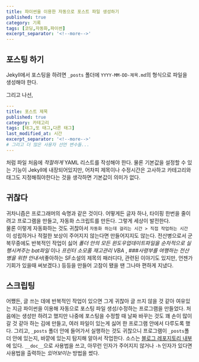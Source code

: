 ```yaml
---
title: 파이썬을 이용한 자동으로 포스트 파일 생성하기
published: true
category: 기록
tags: [코딩,자동화,파이썬]
excerpt_separator: '<!--more-->'
---
```

## 포스팅 하기

Jekyll에서 포스팅을 하려면 `_posts` 폴더에 `YYYY-MM-DD-제목.md`의 형식으로 파일을 생성해야 한다.
<!--more-->
 그리고 나선,

```yaml
---
title: 포스트 제목
published: true
category: 카테고리
tags: [태그,또 태그,다른 태그]
last_modified_at: 시간
excerpt_separator: '<!--more-->'
# 그리고 더 많은 사용자 선언 변수들...
---
```

처럼 파일 처음에 *적절하게*  YAML 리스트를 작성해야 한다. 물론 기본값을 설정할 수 있는 기능이 Jekyll에 내장되어있지만, 어차피 제목이나 수정시간은 고사하고 카테고리와 태그도 지정해줘야한다는 것을 생각하면 기본값이 의미가 없다.

## 귀찮다

귀차니즘은 프로그래머의 숙명과 같은 것이다. 어떻게든 글자 하나, 타이핑 한번을 줄이려고 프로그램을 만들고, 자동화 스크립트를 만든다. 그렇게 세상이 발전한다.  
물론 이렇게 자동화하는 것도 귀찮아서 `자동화 하는데 걸리는 시간 > 직접 작업하는 시간` 이 성립하거나 적절한 보상이 주어지지 않는다면 만들어지지도 않는다. 전산병으로서 군복무중에도 반복적인 작업이 싫어 _폴더 안의 모든 윈도우업데이트파일을 순차적으로 실행시켜주는 bat파일_  이나 _프린터 소모품 재고관리 VBA_ , _###사령부를 여행하는 전산병을 위한 안내서_(좋아하는 SF소설의 제목의 패러디다, 관련된 이야기도 있지만, 언젠가 기회가 있을때 써보겠다.) 등등을 만들어 고참이 됐을 땐 그나마 편하게 지냈다.

## 스크립팅

어쨌든, 글 쓰는 데에 반복적인 작업이 있으면 그게 귀찮아 글 쓰지 않을 것 같아 여유있는 지금 파이썬을 이용해 자동으로 포스팅 파일 생성/수정하는 프로그램을 만들었다. 처음에는 생성만 하려고 했지만 나중에 포스팅을 수정할 때 날짜 바꾸는 것도 꽤 손이 많이 갈 것 같아 하는 김에 만들고, 여러 파일이 있는게 싫어 한 프로그램 안에서 다루도록 했다. 그리고, `_posts` 폴더 안에 들어가서 실행하는 것도 귀찮으니 프로그램이 `_posts`폴더 안에 있는지, 바깥에 있는지 탐지해 알아서 작업한다. 소스는 [블로그 레포지토리 내부](https://github.com/marona42/marona42.github.io/blob/master/posting.py)에 있다. `__doc__`으로 사용법을 쓰고, 아무런 인자가 주어지지 않거나 `-h` 인자가 있다면 사용법을 출력하는 *있어보이는*  방법을 썼다.
